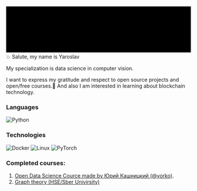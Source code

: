 
![](./imgs/my_intruduction.gif)  
💥 Salute,  my name is Yaroslav 

My specialization is data science in computer vision.

I want to express my gratitude and respect to open source projects and open/free courses.🤘
And also I am interested in learning about blockchain technology.

### Languages

![Python](https://img.shields.io/badge/-Python-000?&logo=Python)


### Technologies

![Docker](https://img.shields.io/badge/-Docker-000?&logo=Docker)
![Linux](https://img.shields.io/badge/-Linux-000?&logo=Linux)
![PyTorch](https://img.shields.io/badge/-PyTorch-000?&logo=PyTorch)

### Сompleted courses:
1. [Open Data Science Cource made by Юрий Кашницкий (@yorko)](https://habr.com/ru/company/ods/blog/322626/).
2. [Graph theory (HSE/Sber Univirsity)](https://github.com/yaruslove/graph_theory)
